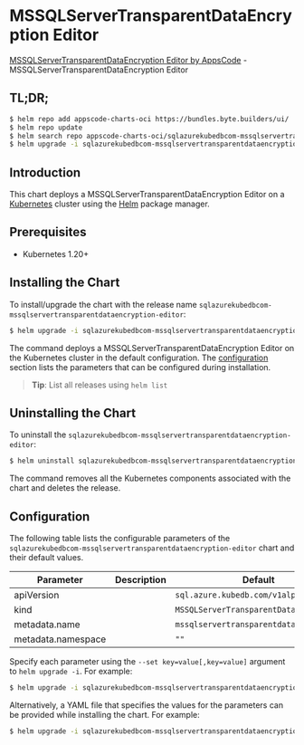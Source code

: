 # MSSQLServerTransparentDataEncryption Editor

[MSSQLServerTransparentDataEncryption Editor by AppsCode](https://appscode.com) - MSSQLServerTransparentDataEncryption Editor

## TL;DR;

```bash
$ helm repo add appscode-charts-oci https://bundles.byte.builders/ui/
$ helm repo update
$ helm search repo appscode-charts-oci/sqlazurekubedbcom-mssqlservertransparentdataencryption-editor --version=v0.5.0
$ helm upgrade -i sqlazurekubedbcom-mssqlservertransparentdataencryption-editor appscode-charts-oci/sqlazurekubedbcom-mssqlservertransparentdataencryption-editor -n default --create-namespace --version=v0.5.0
```

## Introduction

This chart deploys a MSSQLServerTransparentDataEncryption Editor on a [Kubernetes](http://kubernetes.io) cluster using the [Helm](https://helm.sh) package manager.

## Prerequisites

- Kubernetes 1.20+

## Installing the Chart

To install/upgrade the chart with the release name `sqlazurekubedbcom-mssqlservertransparentdataencryption-editor`:

```bash
$ helm upgrade -i sqlazurekubedbcom-mssqlservertransparentdataencryption-editor appscode-charts-oci/sqlazurekubedbcom-mssqlservertransparentdataencryption-editor -n default --create-namespace --version=v0.5.0
```

The command deploys a MSSQLServerTransparentDataEncryption Editor on the Kubernetes cluster in the default configuration. The [configuration](#configuration) section lists the parameters that can be configured during installation.

> **Tip**: List all releases using `helm list`

## Uninstalling the Chart

To uninstall the `sqlazurekubedbcom-mssqlservertransparentdataencryption-editor`:

```bash
$ helm uninstall sqlazurekubedbcom-mssqlservertransparentdataencryption-editor -n default
```

The command removes all the Kubernetes components associated with the chart and deletes the release.

## Configuration

The following table lists the configurable parameters of the `sqlazurekubedbcom-mssqlservertransparentdataencryption-editor` chart and their default values.

|     Parameter      | Description |                      Default                      |
|--------------------|-------------|---------------------------------------------------|
| apiVersion         |             | <code>sql.azure.kubedb.com/v1alpha1</code>        |
| kind               |             | <code>MSSQLServerTransparentDataEncryption</code> |
| metadata.name      |             | <code>mssqlservertransparentdataencryption</code> |
| metadata.namespace |             | <code>""</code>                                   |


Specify each parameter using the `--set key=value[,key=value]` argument to `helm upgrade -i`. For example:

```bash
$ helm upgrade -i sqlazurekubedbcom-mssqlservertransparentdataencryption-editor appscode-charts-oci/sqlazurekubedbcom-mssqlservertransparentdataencryption-editor -n default --create-namespace --version=v0.5.0 --set apiVersion=sql.azure.kubedb.com/v1alpha1
```

Alternatively, a YAML file that specifies the values for the parameters can be provided while
installing the chart. For example:

```bash
$ helm upgrade -i sqlazurekubedbcom-mssqlservertransparentdataencryption-editor appscode-charts-oci/sqlazurekubedbcom-mssqlservertransparentdataencryption-editor -n default --create-namespace --version=v0.5.0 --values values.yaml
```
